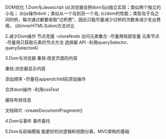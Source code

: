 DOM优化
1.Dom与Javascript
  (a)浏览器会把dom与js独立实现；类似两个独立的小岛；
  (b)js操作dom；类似从一个岛到另一个岛;
  (c)dom的性能；类型岛于岛之间的桥，每次通过都要收取“过桥费”，因此只能尽量减少过桥的次数来减少支出费用。
  (d)innerHTML与dom方法对比

2.减少Dom操作
  节点克隆
    -cloneNode
  访问元素集合
    -尽量用局部变量
  元素节点
    -尽量用只获取元素的节点方法
  选择器 API
    -利用querySelector、querySelectorAl
  
3.Dom与浏览器
  重排:改变页面的内容

  重绘:浏览器显示内容

  添加顺序
    -尽量在appendchild前添加操作

  合并dom操作
    -利用cssText

  缓存布局信息

  文档碎片
    -createDocumentFragment()
  
4.Dom与事件
  事件委托
  
5.Dom与前端模版
  能更好的对逻辑和视图分离，MVC架构的基础